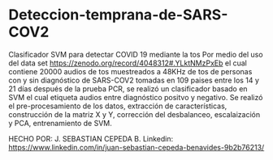 # Deteccion-temprana-de-SARS-COV2
Clasificador SVM para detectar COVID 19 mediante la tos
Por medio del uso del data set https://zenodo.org/record/4048312#.YLktNMzPxEb el cual contiene 20000 audios de tos muestreados a 48KHz de tos de personas con y sin diagnóstico de 
SARS-COV2 tomadas en 109 paises entre los 14 y 21 días después de la prueba PCR, se realizó un clasificador basado en SVM el cual etiqueta audios entre diagnóstico positvo y negativo.
Se realizó el pre-procesamiento de los datos, extracción de características, construcción de la matriz X y Y, corrección del desbalanceo, escalaización y PCA, entrenamiento de SVM.


HECHO POR: 
J. SEBASTIAN CEPEDA B. Linkedin: https://www.linkedin.com/in/juan-sebastian-cepeda-benavides-9b2b76213/

